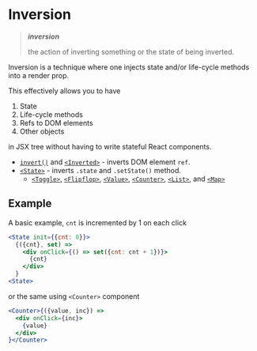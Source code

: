 # Inversion

> __*inversion*__
>
> the action of inverting something or the state of being inverted.

Inversion is a technique where one injects state and/or life-cycle methods into a render prop.

This effectively allows you to have

  1. State
  2. Life-cycle methods
  3. Refs to DOM elements
  4. Other objects

in JSX tree without having to write stateful React components.

  - [`invert()`](./invert.md) and [`<Inverted>`](./invert.md#inverted) - inverts DOM element `ref`.
  - [`<State>`](./State.md) - inverts `.state` and `.setState()` method.
     - [`<Toggle>`](./Toggle.md), [`<Flipflop>`](./Flipflop.md), [`<Value>`](./Value.md), [`<Counter>`](./Counter.md), [`<List>`](./List.md), and [`<Map>`](./Map.md)


## Example

A basic example, `cnt` is incremented by 1 on each click

```jsx
<State init={{cnt: 0}}>
  {({cnt}, set) =>
    <div onClick={() => set({cnt: cnt + 1})}>
      {cnt}
    </div>
  }
<State>
```

or the same using `<Counter>` component

```jsx
<Counter>{({value, inc}) =>
  <div onClick={inc}>
    {value}
  </div>
}</Counter>
```
